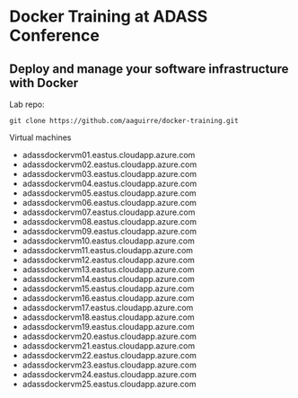 # Docker Training at ADASS Conference
## Deploy and manage your software infrastructure with Docker

Lab repo:
```
git clone https://github.com/aaguirre/docker-training.git
```

Virtual machines

* adassdockervm01.eastus.cloudapp.azure.com
* adassdockervm02.eastus.cloudapp.azure.com
* adassdockervm03.eastus.cloudapp.azure.com
* adassdockervm04.eastus.cloudapp.azure.com
* adassdockervm05.eastus.cloudapp.azure.com
* adassdockervm06.eastus.cloudapp.azure.com
* adassdockervm07.eastus.cloudapp.azure.com
* adassdockervm08.eastus.cloudapp.azure.com
* adassdockervm09.eastus.cloudapp.azure.com
* adassdockervm10.eastus.cloudapp.azure.com
* adassdockervm11.eastus.cloudapp.azure.com
* adassdockervm12.eastus.cloudapp.azure.com
* adassdockervm13.eastus.cloudapp.azure.com
* adassdockervm14.eastus.cloudapp.azure.com
* adassdockervm15.eastus.cloudapp.azure.com
* adassdockervm16.eastus.cloudapp.azure.com
* adassdockervm17.eastus.cloudapp.azure.com
* adassdockervm18.eastus.cloudapp.azure.com
* adassdockervm19.eastus.cloudapp.azure.com
* adassdockervm20.eastus.cloudapp.azure.com
* adassdockervm21.eastus.cloudapp.azure.com
* adassdockervm22.eastus.cloudapp.azure.com
* adassdockervm23.eastus.cloudapp.azure.com
* adassdockervm24.eastus.cloudapp.azure.com
* adassdockervm25.eastus.cloudapp.azure.com
